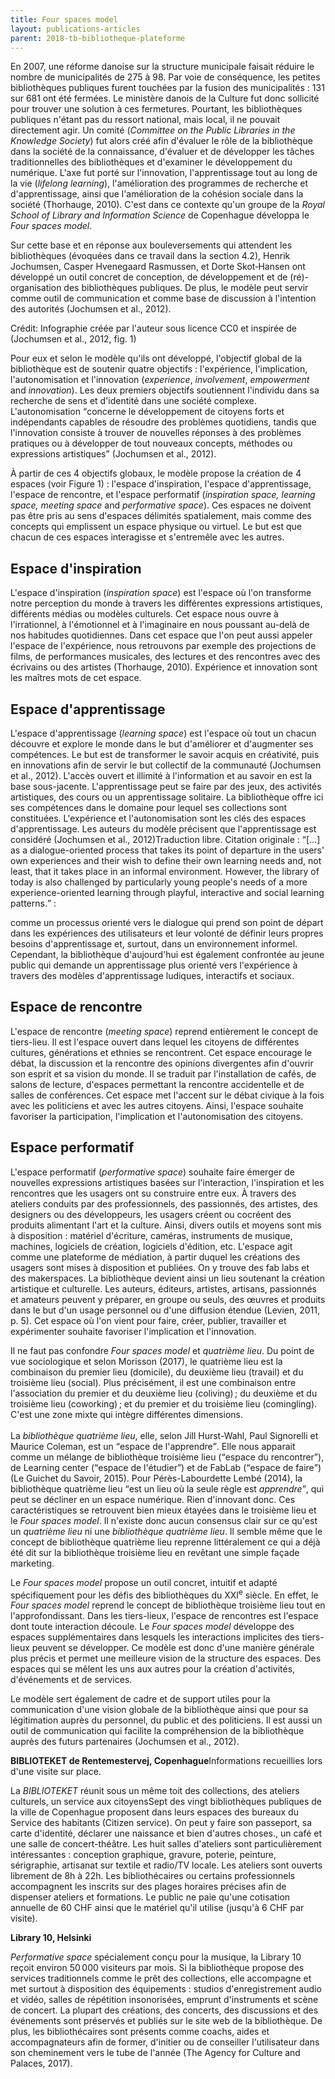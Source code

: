 ```yaml
---
title: Four spaces model
layout: publications-articles
parent: 2018-tb-bibliotheque-plateforme
---
```


En 2007, une réforme danoise sur la structure municipale faisait réduire le nombre de municipalités de 275 à 98. Par voie de conséquence, les petites bibliothèques publiques furent touchées par la fusion des municipalités : 131 sur 681 ont été fermées. Le ministère danois de la Culture fut donc sollicité pour trouver une solution à ces fermetures. Pourtant, les bibliothèques publiques n'étant pas du ressort national, mais local, il ne pouvait directement agir. Un comité (<i>Committee on the Public Libraries in the Knowledge Society</i>) fut alors créé afin d'évaluer le rôle de la bibliothèque dans la société de la connaissance, d'évaluer et de développer les tâches traditionnelles des bibliothèques et d'examiner le développement du numérique. L'axe fut porté sur l'innovation, l'apprentissage tout au long de la vie (<i>lifelong learning</i>), l'amélioration des programmes de recherche et d'apprentissage, ainsi que l'amélioration de la cohésion sociale dans la société (Thorhauge, 2010). C'est dans ce contexte qu'un groupe de la <i>Royal School of Library and Information Science</i> de Copenhague développa le <i>Four spaces model</i>.

Sur cette base et en réponse aux bouleversements qui attendent les bibliothèques (évoquées dans ce travail dans la section 4.2), Henrik Jochumsen, Casper Hvenegaard Rasmussen, et Dorte Skot‐Hansen ont développé un outil concret de conception, de développement et de (ré)-organisation des bibliothèques publiques. De plus, le modèle peut servir comme outil de communication et comme base de discussion à l'intention des autorités (Jochumsen et al., 2012).

<at-figure src="/images/TB-four-spaces-model.png" title="Schéma du Four spaces model" caption="Schéma du Four spaces model" numbering="true">Crédit: Infographie créée par l'auteur sous licence CC0 et inspirée de (Jochumsen et al., 2012, fig. 1)</at-figure>

Pour eux et selon le modèle qu'ils ont développé, l'objectif global de la bibliothèque est de soutenir quatre objectifs : l'expérience, l'implication, l'autonomisation et l'innovation (<i>experience</i>, <i>involvement</i>, <i>empowerment</i> and <i>innovation</i>). Les deux premiers objectifs soutiennent l'individu dans sa recherche de sens et d'identité dans une société complexe. L'autonomisation <q>concerne le développement de citoyens forts et indépendants capables de résoudre des problèmes quotidiens, tandis que l'innovation consiste à trouver de nouvelles réponses à des problèmes pratiques ou à développer de tout nouveaux concepts, méthodes ou expressions artistiques</q> (Jochumsen et al., 2012).

À partir de ces 4 objectifs globaux, le modèle propose la création de 4 espaces (voir Figure 1) : l'espace d'inspiration, l'espace d'apprentissage, l'espace de rencontre, et l'espace performatif (<i>inspiration space, learning space, meeting space</i> and <i>performative space</i>). Ces espaces ne doivent pas être pris au sens d'espaces délimités spatialement, mais comme des concepts qui emplissent un espace physique ou virtuel. Le but est que chacun de ces espaces interagisse et s'entremêle avec les autres.

## Espace d'inspiration

L'espace d'inspiration (<i>inspiration space</i>) est l'espace où l'on transforme notre perception du monde à travers les différentes expressions artistiques, différents médias ou modèles culturels. Cet espace nous ouvre à l'irrationnel, à l'émotionnel et à l'imaginaire en nous poussant au-delà de nos habitudes quotidiennes. Dans cet espace que l'on peut aussi appeler l'espace de l'expérience, nous retrouvons par exemple des projections de films, de performances musicales, des lectures et des rencontres avec des écrivains ou des artistes (Thorhauge, 2010). Expérience et innovation sont les maîtres mots de cet espace.

## Espace d'apprentissage

L'espace d'apprentissage (<i>learning space</i>) est l'espace où tout un chacun découvre et explore le monde dans le but d'améliorer et d'augmenter ses compétences. Le but est de transformer le savoir acquis en créativité, puis en innovations afin de servir le but collectif de la communauté (Jochumsen et al., 2012). L'accès ouvert et illimité à l'information et au savoir en est la base sous-jacente. L'apprentissage peut se faire par des jeux, des activités artistiques, des cours ou un apprentissage solitaire. La bibliothèque offre ici ses compétences dans le domaine pour lequel ses collections sont constituées. L'expérience et l'autonomisation sont les clés des espaces d'apprentissage. Les auteurs du modèle précisent que l'apprentissage est considéré (Jochumsen et al., 2012)<at-note>Traduction libre. Citation originale : <q>[...] as a dialogue-oriented process that takes its point of departure in the users' own experiences and their wish to define their own learning needs and, not least, that it takes place in an informal environment. However, the library of today is also challenged by particularly young people's needs of a more experience-oriented learning through playful, interactive and social learning patterns.</q></at-note> :

<at-blockquote>comme un processus orienté vers le dialogue qui prend son point de départ dans les expériences des utilisateurs et leur volonté de définir leurs propres besoins d'apprentissage et, surtout, dans un environnement informel. Cependant, la bibliothèque d'aujourd'hui est également confrontée au jeune public qui demande un apprentissage plus orienté vers l'expérience à travers des modèles d'apprentissage ludiques, interactifs et sociaux.</at-blockquote>

## Espace de rencontre

L'espace de rencontre (<i>meeting space</i>) reprend entièrement le concept de tiers-lieu. Il est l'espace ouvert dans lequel les citoyens de différentes cultures, générations et ethnies se rencontrent. Cet espace encourage le débat, la discussion et la rencontre des opinions divergentes afin d'ouvrir son esprit et sa vision du monde. Il se traduit par l'installation de cafés, de salons de lecture, d'espaces permettant la rencontre accidentelle et de salles de conférences. Cet espace met l'accent sur le débat civique à la fois avec les politiciens et avec les autres citoyens. Ainsi, l'espace souhaite favoriser la participation, l'implication et l'autonomisation des citoyens.

## Espace performatif

L'espace performatif (<i>performative space</i>) souhaite faire émerger de nouvelles expressions artistiques basées sur l'interaction, l'inspiration et les rencontres que les usagers ont su construire entre eux. À travers des ateliers conduits par des professionnels, des passionnés, des artistes, des designers ou des développeurs, les usagers créent ou cocréent des produits alimentant l'art et la culture. Ainsi, divers outils et moyens sont mis à disposition : matériel d'écriture, caméras, instruments de musique, machines, logiciels de création, logiciels d'édition, etc. L'espace agit comme une plateforme de médiation, à partir duquel les créations des usagers sont mises à disposition et publiées. On y trouve des fab labs et des makerspaces. La bibliothèque devient ainsi un lieu soutenant la création artistique et culturelle. Les auteurs, éditeurs, artistes, artisans, passionnés et amateurs peuvent y préparer, en groupe ou seuls, des œuvres et produits dans le but d'un usage personnel ou d'une diffusion étendue (Levien, 2011, p. 5). Cet espace où l'on vient pour faire, créer, publier, travailler et expérimenter souhaite favoriser l'implication et l'innovation.

<at-block heading="Bibliothèque quatrième lieu">Il ne faut pas confondre <i>Four spaces model</i> et <i>quatrième lieu</i>. Du point de vue sociologique et selon Morisson (2017), le quatrième lieu est la combinaison du premier lieu (domicile), du deuxième lieu (travail) et du troisième lieu (social). Plus précisément, il est une combinaison entre l'association du premier et du deuxième lieu (coliving) ; du deuxième et du troisième lieu (coworking) ; et du premier et du troisième lieu (comingling). C'est une zone mixte qui intègre différentes dimensions.
<br/><br/>
La <i>bibliothèque quatrième lieu</i>, elle, selon Jill Hurst-Wahl, Paul Signorelli et Maurice Coleman, est un <q>espace de l'apprendre</q>. Elle nous apparait comme un mélange de bibliothèque troisième lieu (<q>espace du rencontrer</q>), de Learning center (<q>espace de l'étudier</q>) et de FabLab (<q>espace de faire</q>) (Le Guichet du Savoir, 2015). Pour Pérès-Labourdette Lembé (2014), la bibliothèque quatrième lieu <q>est un lieu où la seule règle est <i>apprendre</i></q>, qui peut se décliner en un espace numérique. Rien d'innovant donc. Ces caractéristiques se retrouvent bien mieux étayées dans le troisième lieu et le <i>Four spaces model</i>. Il n'existe donc aucun consensus clair sur ce qu'est un <i>quatrième lieu</i> ni une <i>bibliothèque quatrième lieu</i>. Il semble même que le concept de bibliothèque quatrième lieu reprenne littéralement ce qui a déjà été dit sur la bibliothèque troisième lieu en revêtant une simple façade marketing.</at-block>

Le <i>Four spaces model</i> propose un outil concret, intuitif et adapté spécifiquement pour les défis des bibliothèques du XXI<sup>e</sup> siècle. En effet, le <i>Four spaces model</i> reprend le concept de bibliothèque troisième lieu tout en l'approfondissant. Dans les tiers-lieux, l'espace de rencontres est l'espace dont toute interaction découle. Le <i>Four spaces model</i> développe des espaces supplémentaires dans lesquels les interactions implicites des tiers-lieux peuvent se développer. Ce modèle est donc d'une manière générale plus précis et permet une meilleure vision de la structure des espaces. Des espaces qui se mêlent les uns aux autres pour la création d'activités, d'événements et de services.

Le modèle sert également de cadre et de support utiles pour la communication d'une vision globale de la bibliothèque ainsi que pour sa légitimation auprès du personnel, du public et des politiciens. Il est aussi un outil de communication qui facilite la compréhension de la bibliothèque auprès des futurs partenaires (Jochumsen et al., 2012).

**BIBLIOTEKET de Rentemestervej, Copenhague**<at-note>Informations recueillies lors d'une visite sur place.</at-note>

La <i>BIBLIOTEKET</i> réunit sous un même toit des collections, des ateliers culturels, un service aux citoyens<at-note>Sept des vingt bibliothèques publiques de la ville de Copenhague proposent dans leurs espaces des bureaux du Service des habitants (Citizen service). On peut y faire son passeport, sa carte d'identité, déclarer une naissance et bien d'autres choses.</at-note>, un café et une salle de concert-théâtre. Les huit salles d'ateliers sont particulièrement intéressantes : conception graphique, gravure, poterie, peinture, sérigraphie, artisanat sur textile et radio/TV locale. Les ateliers sont ouverts librement de 8h à 22h. Les bibliothécaires ou certains professionnels accompagnent les inscrits sur des plages horaires précises afin de dispenser ateliers et formations. Le public ne paie qu'une cotisation annuelle de 60 CHF ainsi que le matériel qu'il utilise (jusqu'à 6 CHF par visite).

**Library 10, Helsinki**

<i>Performative space</i> spécialement conçu pour la musique, la Library 10 reçoit environ 50 000 visiteurs par mois. Si la bibliothèque propose des services traditionnels comme le prêt des collections, elle accompagne et met surtout à disposition des équipements : studios d'enregistrement audio et vidéo, salles de répétition insonorisées, emprunt d'instruments et scène de concert. La plupart des créations, des concerts, des discussions et des événements sont préservés et publiés sur le site web de la bibliothèque. De plus, les bibliothécaires sont présents comme coachs, aides et accompagnateurs afin de former, d'initier ou de conseiller l'utilisateur dans son cheminement vers le tube de l'année (The Agency for Culture and Palaces, 2017).
